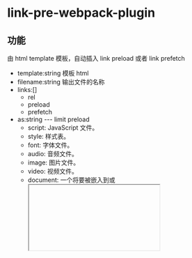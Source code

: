 # link-pre-webpack-plugin

## 功能

由 html template 模板，自动插入 link preload 或者 link prefetch

- template:string 模板 html
- filename:string 输出文件的名称
- links:[]
  - rel
  - preload
  - prefetch
- as:string --- limit preload
  - script: JavaScript 文件。
  - style: 样式表。
  - font: 字体文件。
  - audio: 音频文件。
  - image: 图片文件。
  - video: 视频文件。
  - document: 一个将要被嵌入到<frame>或<iframe>内部的 HTML 文档。
  - worker: 一个 JavaScript 的 web worker 或 shared worker。
  - embed: 一个将要被嵌入到<embed>元素内部的资源。
  - fetch: 那些将要通过 fetch 和 XHR 请求来获取的资源，比如一个 ArrayBuffer 或 JSON 文件。
  - object: 一个将会被嵌入到<embed>元素内的文件。
  - track: WebVTT 文件。
- attrs:[]（preload 可以增加一些参数，比如 media 等等）
  - media
  - type
  - ...
- crossorigin:boolean
  - true
  - false
- inject:string
  - head
  - body
- hrefs:[]
  - 完整地址，一般表示 cdn 地址
- chunks:[]
  - chunkName（表示入口模块，想像一个场景，多入口单页面文件，每个对应一个 template，在输入账号密码的页面可以预先加载登陆后的页面的资源，比如 login 页面增加了 preload:main，在输入完密码之后说不定 main 资源已经加载完成，登陆之后若需要请求 main 的 js 文件，直接通过 304 缓存中获取即可）
